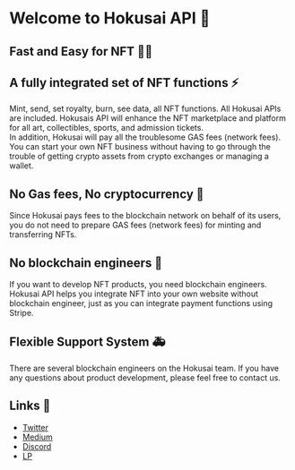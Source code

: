 # Welcome to Hokusai API 👋

## Fast and Easy for NFT 🌊🗻
## A fully integrated set of NFT functions ⚡️
Mint, send, set royalty, burn, see data, all NFT functions. All Hokusai APIs are included. Hokusais API will enhance the NFT marketplace and platform for all art, collectibles, sports, and admission tickets.  
In addition, Hokusai will pay all the troublesome GAS fees (network fees). You can start your own NFT business without having to go through the trouble of getting crypto assets from crypto exchanges or managing a wallet.

## No Gas fees, No cryptocurrency 🥳
Since Hokusai pays fees to the blockchain network on behalf of its users, you do not need to prepare GAS fees (network fees) for minting and transferring NFTs.

## No blockchain engineers 🥷
If you want to develop NFT products, you need blockchain engineers. Hokusai API helps you integrate NFT into your own website without blockchain engineer, just as you can integrate payment functions using Stripe.

## Flexible Support System 🚑
There are several blockchain engineers on the Hokusai team. If you have any questions about product development, please feel free to contact us. 

## Links 🔗
- [Twitter](https://twitter.com/0xHokusai)  
- [Medium](https://0xhokusai.medium.com/)   
- [Discord](https://discord.gg/8HGXXpFRdv)  
- [LP](https://hokusai.app/) 
 
